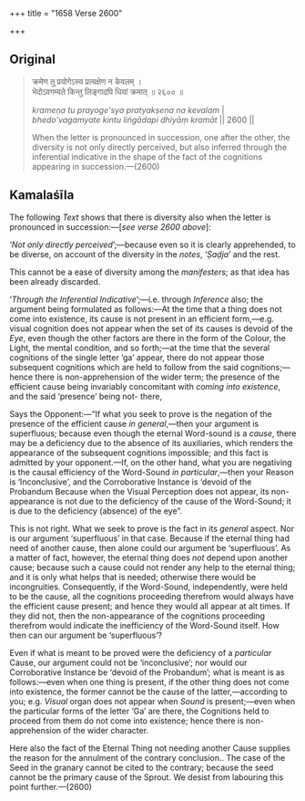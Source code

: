 +++
title = "1658 Verse 2600"

+++
## Original 
>
> क्रमेण तु प्रयोगेऽस्य प्रत्यक्षेण न केवलम् ।  
> भेदोऽवगम्यते किन्तु लिङ्गादपि धियां क्रमात् ॥ २६०० ॥ 
>
> *krameṇa tu prayoge'sya pratyakṣeṇa na kevalam* \|  
> *bhedo'vagamyate kintu liṅgādapi dhiyāṃ kramāt* \|\| 2600 \|\| 
>
> When the letter is pronounced in succession, one after the other, the diversity is not only directly perceived, but also inferred through the inferential indicative in the shape of the fact of the cognitions appearing in succession.—(2600)



## Kamalaśīla

The following *Text* shows that there is diversity also when the letter is pronounced in succession:—[*see verse 2600 above*]:

‘*Not only directly perceived*’;—because even so it is clearly apprehended, to be diverse, on account of the diversity in the *notes*, ‘*Ṣaḍja*’ and the rest.

This cannot be a ease of diversity among the *manifesters*; as that idea has been already discarded.

‘*Through the Inferential Indicative*’;—i.e. through *Inference* also; the argument being formulated as follows:—At the time that a thing does not come into existence, its cause is not present in an efficient form,—e.g. visual cognition does not appear when the set of its causes is devoid of the *Eye*, even though the other factors are there in the form of the Colour, the Light, the mental condition, and so forth;—at the time that the several cognitions of the single letter ‘ga’ appear, there do not appear those subsequent cognitions which are held to follow from the said cognitions;—hence there is non-apprehension of the wider term; the presence of the efficient cause being invariably concomitant with *coming into existence*, and the said ‘presence’ being not- there,

Says the Opponent:—“If what you seek to prove is the negation of the presence of the efficient cause *in general*,—then your argument is superfluous; because even though the eternal Word-sound is a *cause*, there may be a deficiency due to the absence of its auxiliaries, which renders the appearance of the subsequent cognitions impossible; and this fact is admitted by your opponent.—If, on the other hand, what you are negativing is the causal efficiency of the Word-Sound *in particular*,—then your Reason is ‘Inconclusive’, and the Corroborative Instance is ‘devoid of the Probandum Because when the Visual Perception does not appear, its non-appearance is not due to the deficiency of the cause of the Word-Sound; it is due to the deficiency (absence) of the eye”.

This is not right. What we seek to prove is the fact in its *general* aspect. Nor is our argument ‘superfluous’ in that case. Because if the eternal thing had need of another cause, then alone could our argument be ‘superfluous’. As a matter of fact, however, the eternal thing does *not* depend upon another cause; because such a cause could not render any help to the eternal thing; and it is only what helps that is needed; otherwise there would be incongruities. Consequently, if the Word-Sound, independently, were held to be the cause, all the cognitions proceeding therefrom would always have the efficient cause present; and hence they would all appear at alt times. If they did not, then the non-appearance of the cognitions proceeding therefrom would indicate the inefficiency of the Word-Sound itself. How then can our argument be ‘superfluous’?

Even if what is meant to be proved were the deficiency of a *particular* Cause, our argument could not be ‘inconclusive’; nor would our Corroborative Instance be ‘devoid of the Probandum’; what is meant is as follows:—even when one thing is present, if the other thing does not come into existence, the former cannot be the cause of the latter,—according to you; e.g. *Visual* organ does not appear when *Sound* is present;—even when the particular forms of the letter ‘Ga’ are there, the Cognitions held to proceed from them do not come into existence; hence there is non-apprehension of the wider character.

Here also the fact of the Eternal Thing not needing another Cause supplies the reason for the annulment of the contrary conclusion.. The case of the Seed in the granary cannot be cited to the contrary; because the seed cannot be the primary cause of the Sprout. We desist from labouring this point further.—(2600)


